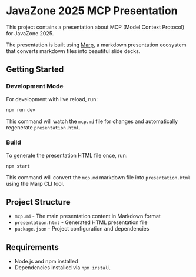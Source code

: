 # JavaZone 2025 MCP Presentation

This project contains a presentation about MCP (Model Context Protocol) for JavaZone 2025.

The presentation is built using [Marp](https://marp.app/), a markdown presentation ecosystem that converts markdown files into beautiful slide decks.

## Getting Started

### Development Mode

For development with live reload, run:

```bash
npm run dev
```

This command will watch the `mcp.md` file for changes and automatically regenerate `presentation.html`.

### Build

To generate the presentation HTML file once, run:

```bash
npm start
```

This command will convert the `mcp.md` markdown file into `presentation.html` using the Marp CLI tool.

## Project Structure

- `mcp.md` - The main presentation content in Markdown format
- `presentation.html` - Generated HTML presentation file
- `package.json` - Project configuration and dependencies

## Requirements

- Node.js and npm installed
- Dependencies installed via `npm install`